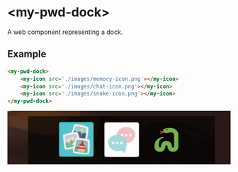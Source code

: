 # &lt;my-pwd-dock&gt;

A web component representing a dock.

## Example

```html
<my-pwd-dock>
    <my-icon src='./images/memory-icon.png'></my-icon>
    <my-icon src='./images/chat-icon.png'></my-icon>
    <my-icon src='./images/snake-icon.png'></my-icon>
</my-pwd-dock>
```

![Example](./images/my-pwd-dock.gif)